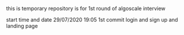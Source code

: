 this is temporary repository is for 1st round of algoscale interview

start time and date 29/07/2020 19:05
1st commit login and sign up and landing page

